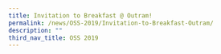 ```yaml
---
title: Invitation to Breakfast @ Outram!
permalink: /news/OSS-2019/Invitation-to-Breakfast-Outram/
description: ""
third_nav_title: OSS 2019
---
```

